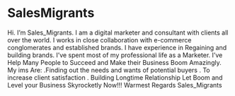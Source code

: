 # SalesMigrants
Hi. I’m Sales_Migrants. I am a digital marketer and consultant with clients all over the world. I works in close collaboration with e-commerce conglomerates and established brands. I have experience in Regaining and building brands. I’ve spent most of my professional life as a Marketer. I’ve Help Many People to Succeed and Make their Business Boom Amazingly. My ims Are: .Finding out the needs and wants of potential buyers . To increase client satisfaction . Building Longtime Relationship Let Boom and Level your Business Skyrocketly Now!!! Warmest Regards Sales_Migrants
